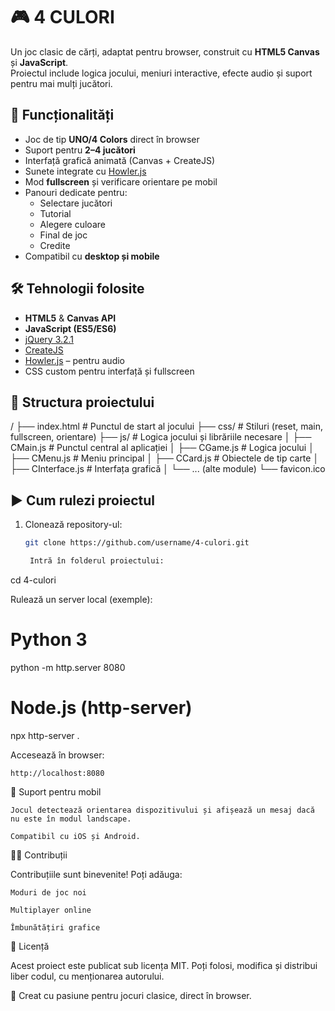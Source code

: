 # 🎮 4 CULORI

Un joc clasic de cărți, adaptat pentru browser, construit cu **HTML5 Canvas** și **JavaScript**.  
Proiectul include logica jocului, meniuri interactive, efecte audio și suport pentru mai mulți jucători.  

## 🚀 Funcționalități
- Joc de tip **UNO/4 Colors** direct în browser
- Suport pentru **2–4 jucători**
- Interfață grafică animată (Canvas + CreateJS)
- Sunete integrate cu [Howler.js](https://howlerjs.com/)
- Mod **fullscreen** și verificare orientare pe mobil
- Panouri dedicate pentru:
  - Selectare jucători
  - Tutorial
  - Alegere culoare
  - Final de joc
  - Credite
- Compatibil cu **desktop și mobile**

## 🛠️ Tehnologii folosite
- **HTML5** & **Canvas API**
- **JavaScript (ES5/ES6)**  
- [jQuery 3.2.1](https://jquery.com/)  
- [CreateJS](https://createjs.com/)  
- [Howler.js](https://howlerjs.com/) – pentru audio
- CSS custom pentru interfață și fullscreen

## 📂 Structura proiectului

/
├── index.html # Punctul de start al jocului
├── css/ # Stiluri (reset, main, fullscreen, orientare)
├── js/ # Logica jocului și librăriile necesare
│ ├── CMain.js # Punctul central al aplicației
│ ├── CGame.js # Logica jocului
│ ├── CMenu.js # Meniu principal
│ ├── CCard.js # Obiectele de tip carte
│ ├── CInterface.js # Interfața grafică
│ └── ... (alte module)
└── favicon.ico


## ▶️ Cum rulezi proiectul
1. Clonează repository-ul:
   ```bash
   git clone https://github.com/username/4-culori.git

    Intră în folderul proiectului:

cd 4-culori

Rulează un server local (exemple):

# Python 3
python -m http.server 8080

# Node.js (http-server)
npx http-server .

Accesează în browser:

    http://localhost:8080

📱 Suport pentru mobil

    Jocul detectează orientarea dispozitivului și afișează un mesaj dacă nu este în modul landscape.

    Compatibil cu iOS și Android.

👨‍💻 Contribuții

Contribuțiile sunt binevenite! Poți adăuga:

    Moduri de joc noi

    Multiplayer online

    Îmbunătățiri grafice

📜 Licență

Acest proiect este publicat sub licența MIT.
Poți folosi, modifica și distribui liber codul, cu menționarea autorului.

🎨 Creat cu pasiune pentru jocuri clasice, direct în browser.
